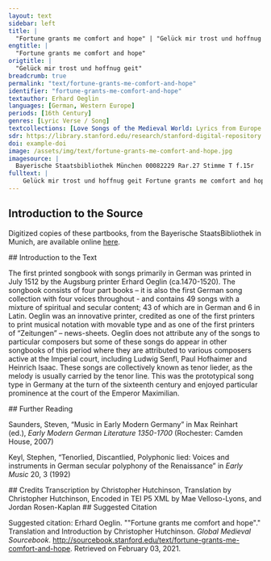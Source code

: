 ```yaml
---
layout: text
sidebar: left
title: |
  "Fortune grants me comfort and hope" | "Gelück mir trost und hoffnug geit"
engtitle: |
  "Fortune grants me comfort and hope"
origtitle: |
  "Gelück mir trost und hoffnug geit"
breadcrumb: true
permalink: "text/fortune-grants-me-comfort-and-hope"
identifier: "fortune-grants-me-comfort-and-hope"
textauthor: Erhard Oeglin
languages: [German, Western Europe]
periods: [16th Century]
genres: [Lyric Verse / Song]
textcollections: [Love Songs of the Medieval World: Lyrics from Europe and Asia]
sdr: https://library.stanford.edu/research/stanford-digital-repository 
doi: example-doi 
image: /assets/img/text/fortune-grants-me-comfort-and-hope.jpg
imagesource: |
  Bayerische Staatsbibliothek München 00082229 Rar.27 Stimme T f.15r
fulltext: |
    Gelück mir trost und hoffnug geit Fortune grants me comfort and hope Gelück mir trost und hoffnug geit / alain gen deiner werden zucht / und mit mein gmüt so hoch erfreyt / meins hertzen all erhöchste frustt / glaub mir fürwar / in weybes schar / liebstu mir obin allen / alain du bist / on argen list / meins hertzen wolgefallen. Fortune grants me comfort and hope of alone being granted your worthy favor and it brings cheer to my senses; you are the highest fruit of my heart. Believe me, I truly love you above all others in the ranks of women; you are, without any deceit, the joy of my heart. Hyerumb mein trost und früntlichs pild / halt vesst an mir an solchem ort / mit weis unnd perd erzayg dich mild / dann ich gib glauben deinem wort / dergleich auch ich / will allzeit mich dein fleissen unverdrossen / doch ist das pest / lad nit frömd gesst / es wurden sunnst faul possen. For that reason, you, my comfort and beloved sight, stay here with me in this place, show yourself to be generous in manner and deed, so I can trust your word. As I too will always and untiringly care for you; but it’s best if you don’t have strangers round, otherwise it might lead to sordid antics. An mir hab auch kain zweifel nicht / dye lieb sol sein verporgen / mein synn sein mir also gericht / und stee gen dir in sorgen / so ich gedenck / vil gůter schwenck / gib ich mich dir in stillen / glaub mir fürwar / für ander zwar / mit meinem freyen willen. Don’t doubt me either, our love will be hidden, I am minded like this and I care deeply for you. And so I can think of many good games, I’ll give myself to you in secret; beleive me, truly, once again, truly, I’ll do it of my own free will. 
---
```

## Introduction to the Source 
<p>Digitized copies of these partbooks, from the Bayerische StaatsBibliothek in Munich, are available online <a href="https://stimmbuecher.digitale-sammlungen.de//view?id=bsb00082229">here</a>.</p>
## Introduction to the Text 
<p>The first printed songbook with songs primarily in German was printed in July 1512 by the Augsburg printer Erhard Oeglin (ca.1470-1520). The songbook consists of four part books – it is also the first German song collection with four voices throughout - and contains 49 songs with a mixture of spiritual and secular content; 43 of which are in German and 6 in Latin. Oeglin was an innovative printer, credited as one of the first printers to print musical notation with movable type and as one of the first printers of “Zeitungen” – news-sheets. Oeglin does not attribute any of the songs to particular composers but some of these songs do appear in other songbooks of this period where they are attributed to various composers active at the Imperial court, including Ludwig Senfl, Paul Hofhaimer and Heinrich Isaac. These songs are collectively known as tenor lieder, as the melody is usually carried by the tenor line. This was the prototypical song type in Germany at the turn of the sixteenth century and enjoyed particular prominence at the court of the Emperor Maximilian.</p>
## Further Reading 
<p>Saunders, Steven, “Music in Early Modern Germany” in Max Reinhart (ed.), <em>Early Modern German Literature 1350-1700</em> (Rochester: Camden House, 2007)</p> <p>Keyl, Stephen, “Tenorlied, Discantlied, Polyphonic lied: Voices and instruments in German secular polyphony of the Renaissance” in <em>Early Music</em> 20, 3 (1992)</p>
## Credits
Transcription by Christopher Hutchinson, 
Translation by Christopher Hutchinson, 
Encoded in TEI P5 XML by Mae Velloso-Lyons,  and Jordan Rosen-Kaplan
## Suggested Citation
<p>Suggested citation: Erhard Oeglin.  ""Fortune grants me comfort and hope"." Translation and Introduction by Christopher Hutchinson. <em>Global Medieval Sourcebook</em>. <a href="http://sourcebook.stanford.edu/text/fortune-grants-me-comfort-and-hope">http://sourcebook.stanford.edu/text/fortune-grants-me-comfort-and-hope</a>. Retrieved on February 03, 2021.</p>